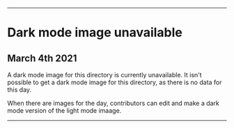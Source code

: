 
***

# Dark mode image unavailable

## March 4th 2021

A dark mode image for this directory is currently unavailable. It isn't possible to get a dark mode image for this directory, as there is no data for this day.

When there are images for the day, contributors can edit and make a dark mode version of the light mode imaage.

***
